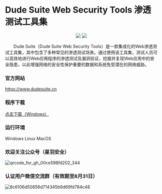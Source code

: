 # Dude Suite Web Security Tools 渗透测试工具集

<p align="center">
    <img src="https://github.com/user-attachments/assets/7d607bc7-be06-4c79-ba58-e318f7be1cbd"> 
     <img src="https://github.com/user-attachments/assets/a4f53275-5126-40b2-8dad-344058858f42"> 
</p>

&emsp;&emsp;Dude Suite（Dude Suite Web Security Tools）是一款集成化的Web渗透测试工具集，其中包含了多种常见的渗透测试场景。通过使用该工具集，测试人员可以高效地进行Web应用程序的渗透测试及漏洞验证，挖掘并复现Web应用中的安全隐患，以此增强网络的安全性保护重要的数据和系统免受潜在的网络威胁。

### 官方网站

https://www.dudesuite.cn 

### 程序下载

[点击下载（Windows）](https://github.com/x364e3ab6/DudeSuite/releases/download/v1.0.0.4/DudeSuite_v1.0.0.4_win_x64.zip)  

### 运行环境
Windows Linux MacOS

### 欢迎关注公众号（星羽安全）
![qrcode_for_gh_00ce598fd202_344](https://github.com/user-attachments/assets/c9ceb0f4-1f94-44c3-9a4c-545952af0385)


### 认证用户微信交流群（有效期至8月31日）
![8c6106d50856d714345b9d69fd784c48](https://github.com/user-attachments/assets/89445593-a4e0-4830-aef5-2de6e9a1e3bd)
